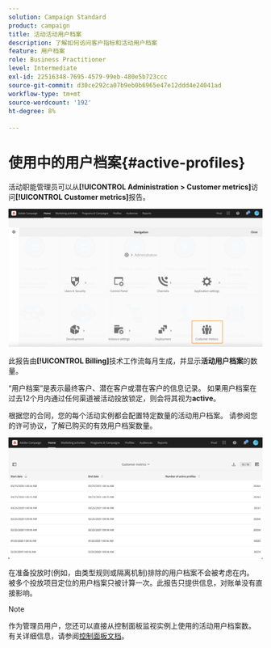 ```yaml
---
solution: Campaign Standard
product: campaign
title: 活动活动用户档案
description: 了解如何访问客户指标和活动用户档案
feature: 用户档案
role: Business Practitioner
level: Intermediate
exl-id: 22516348-7695-4579-99eb-480e5b723ccc
source-git-commit: d30ce292ca07b9eb0b6965e47e12ddd4e24041ad
workflow-type: tm+mt
source-wordcount: '192'
ht-degree: 8%

---
```


# 使用中的用户档案{#active-profiles}

活动职能管理员可以从&#x200B;**[!UICONTROL Administration > Customer metrics]**&#x200B;访问&#x200B;**[!UICONTROL Customer metrics]**&#x200B;报告。

![](assets/audience_customer_metrics.png)

此报告由&#x200B;**[!UICONTROL Billing]**&#x200B;技术工作流每月生成，并显示&#x200B;**活动用户档案**&#x200B;的数量。

“用户档案”是表示最终客户、潜在客户或潜在客户的信息记录。 如果用户档案在过去12个月内通过任何渠道被活动投放锁定，则会将其视为&#x200B;**active**。

根据您的合同，您的每个活动实例都会配置特定数量的活动用户档案。 请参阅您的许可协议，了解已购买的有效用户档案数量。

![](assets/audience_active_profiles_list.png)

在准备投放时(例如，由类型规则或隔离机制)排除的用户档案不会被考虑在内。 被多个投放项目定位的用户档案只被计算一次。此报告只提供信息，对账单没有直接影响。

>[!NOTE]
>
>作为管理员用户，您还可以直接从控制面板监视实例上使用的活动用户档案数。 有关详细信息，请参阅[控制面板文档](https://experienceleague.adobe.com/docs/control-panel/using/performance-monitoring/active-profiles-monitoring.html)。

